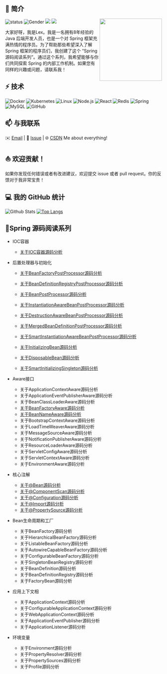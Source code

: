 ## 👋 简介
<img align='right' src='https://octodex.github.com/images/hula_loop_octodex03.gif' width='200'>

![status](https://img.shields.io/badge/status-up-brightgreen) ![Gender](https://img.shields.io/badge/gender-%F0%9F%A4%B5-lightgrey) ![](https://img.shields.io/static/v1?label=wechat&message=xcs19930428&color=7BB32E&logo=wechat) ![](https://visitor-badge.lithub.cc/badge?page_id=github.com/xuchengsheng)

大家好呀，我是Lex。我是一名拥有8年经验的Java 后端开发人员，也是一个对 Spring 框架充满热情的程序员。为了帮助那些希望深入了解 Spring 框架的程序员们，我创建了这个 “Spring 源码阅读系列”。通过这个系列，我希望能够与你们共同探索 Spring 的内部工作机制。如果您有同样的兴趣或问题，请联系我！

## ⚡ 技术

![Docker](https://img.shields.io/badge/-Docker-000?&logo=Docker)
![Kubernetes](https://img.shields.io/badge/-Kubernetes-000?&logo=Kubernetes)
![Linux](https://img.shields.io/badge/-Linux-000?&logo=Linux)
![Node.js](https://img.shields.io/badge/-Node.js-000?&logo=node.js)
![React](https://img.shields.io/badge/-React-000?&logo=React)
![Redis](https://img.shields.io/badge/-Redis-000?&logo=Redis)
![Spring](https://img.shields.io/badge/-Spring-000?&logo=Spring)
![MySQL](https://img.shields.io/badge/-MySQL-000?&logo=MySQL)
![GitHub](https://img.shields.io/badge/-GitHub-181717?style=flat-square&logo=github)

## 📫 与我联系

✉️ [Email](xuchengshengsuper@163.com) | 💬 [Issue](https://github.com/xuchengsheng/spring-reading/issues) | 🌐 [CSDN](https://blog.csdn.net/duzhuang2399?type=blog)  Me about everything!

## ⛵ 欢迎贡献！

如果你发现任何错误或者有改进建议，欢迎提交 issue 或者 pull request。你的反馈对于我非常宝贵！

## 💻 我的 GitHub 统计

![Github Stats](https://github-readme-stats.vercel.app/api?username=xuchengsheng&count_private=true&show_icons=true)
[![Top Langs](https://github-readme-stats.vercel.app/api/top-langs/?username=xuchengsheng&layout=compact)](https://github.com/anuraghazra/github-readme-stats)

## 🌱Spring 源码阅读系列

+ IOC容器
  + [关于IOC容器源码分析](spring-core-ioc/README.md)
+ 后置处理器与初始化

  + [关于BeanFactoryPostProcessor源码分析](spring-interface-beanFactoryPostProcessor/README.md)

  + [关于BeanDefinitionRegistryPostProcessor源码分析](spring-interface-beanDefinitionRegistryPostProcessor/README.md)

  + [关于BeanPostProcessor源码分析](spring-interface-beanPostProcessor/README.md)

  + [关于InstantiationAwareBeanPostProcessor源码分析](spring-interface-instantiationAwareBeanPostProcessor/README.md)

  + [关于DestructionAwareBeanPostProcessor源码分析](spring-interface-destructionAwareBeanPostProcessor/README.md)

  + [关于MergedBeanDefinitionPostProcessor源码分析](spring-interface-mergedBeanDefinitionPostProcessor/README.md)

  + [关于SmartInstantiationAwareBeanPostProcessor源码分析](spring-interface-smartInstantiationAwareBeanPostProcessor/README.md)

  + [关于InitializingBean源码分析](spring-interface-initializingBean/README.md)

  + [关于DisposableBean源码分析](spring-interface-disposableBean/README.md)

  + [关于SmartInitializingSingleton源码分析](spring-interface-smartInitializingSingleton/README.md)
+ Aware接口
  + 关于ApplicationContextAware源码分析
  + 关于ApplicationEventPublisherAware源码分析
  + 关于BeanClassLoaderAware源码分析
  + [关于BeanFactoryAware源码分析](spring-aware-beanFactoryAware/README.md)
  + [关于BeanNameAware源码分析](spring-aware-beanNameAware/README.md)
  + 关于BootstrapContextAware源码分析
  + 关于LoadTimeWeaverAware源码分析
  + 关于MessageSourceAware源码分析
  + 关于NotificationPublisherAware源码分析
  + 关于ResourceLoaderAware源码分析
  + 关于ServletConfigAware源码分析
  + 关于ServletContextAware源码分析
  + 关于EnvironmentAware源码分析
+ 核心注解
  + [关于@Bean源码分析](spring-annotation-bean/README.md)
  + [关于@ComponentScan源码分析](spring-annotation-componentScan/README.md)
  + [关于@Configuration源码分析](spring-annotation-configuration/README.md)
  + [关于@Import源码分析](spring-annotation-import/README.md)
  + [关于@PropertySource源码分析](spring-annotation-propertySource/README.md)
+ Bean生命周期和工厂
  + 关于BeanFactory源码分析
  + 关于HierarchicalBeanFactory源码分析
  + 关于ListableBeanFactory源码分析
  + 关于AutowireCapableBeanFactory源码分析
  + 关于ConfigurableBeanFactory源码分析
  + 关于SingletonBeanRegistry源码分析
  + 关于BeanDefinition源码分析
  + 关于BeanDefinitionRegistry源码分析
  + 关于FactoryBean源码分析
+ 应用上下文相
  - 关于ApplicationContext源码分析
  - 关于ConfigurableApplicationContext源码分析
  - 关于WebApplicationContext源码分析
  - 关于ApplicationEventPublisher源码分析
  - 关于ApplicationListener源码分析
+ 环境变量
  - 关于Environment源码分析
  - 关于PropertyResolver源码分析
  - 关于PropertySources源码分析
  - 关于Profile源码分析